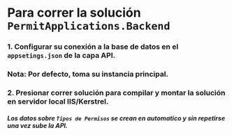 # Para correr la solución ```PermitApplications.Backend```

### 1. Configurar su conexión a la base de datos en el ```appsetings.json``` de la capa API.
### Nota: Por defecto, toma su instancia principal.

### 2. Presionar correr solución para compilar y montar la solución en servidor local IIS/Kerstrel.

##### Los datos sobre ```Tipos de Permisos``` se crean en automatico y sin repetirse una vez sube la API.
